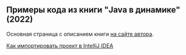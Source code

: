 Примеры кода из книги "Java в динамике" (2022)
--------------------------------------------

Основная страница с описанием книги [на сайте автора](https://urvanov.ru/%d1%83%d1%87%d0%b5%d0%b1%d0%bd%d0%b8%d0%ba%d0%b8/java-%d0%b2-%d0%b4%d0%b8%d0%bd%d0%b0%d0%bc%d0%b8%d0%ba%d0%b5-2022/).

[Как импортировать проект в IntelliJ IDEA](https://urvanov.ru/2021/10/06/%d0%b8%d0%bc%d0%bf%d0%be%d1%80%d1%82-%d0%bf%d1%80%d0%be%d0%b5%d0%ba%d1%82%d0%b0-%d0%b2-idea-%d0%b8%d0%b7-github/)
